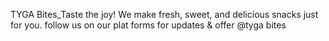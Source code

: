 TYGA Bites_Taste the joy!
We make fresh, sweet, and delicious snacks just for you.
follow us on our plat forms for updates & offer 
@tyga bites
